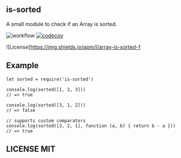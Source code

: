 ## is-sorted

A small module to check if an Array is sorted.

![workflow](https://github.com/Luobinf/array-is-sorted/actions/workflows/node.js.yml/badge.svg)
[![codecov](https://codecov.io/gh/Luobinf/array-is-sorted/branch/main/graph/badge.svg?token=CTUHANR7WY)](https://codecov.io/gh/Luobinf/array-is-sorted)

![License]https://img.shields.io/apm/l/array-is-sorted-1

## Example
```JS
let sorted = require('is-sorted')

console.log(sorted([1, 2, 3]))
// => true

console.log(sorted([3, 1, 2]))
// => false

// supports custom comparators
console.log(sorted([3, 2, 1], function (a, b) { return b - a }))
// => true
```

## LICENSE MIT